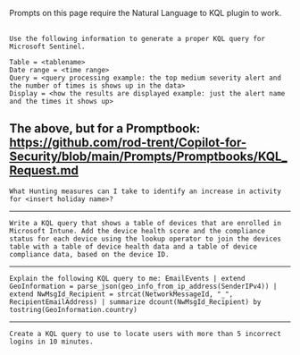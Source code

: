 Prompts on this page require the Natural Language to KQL plugin to work.
<br><br>
```
Use the following information to generate a proper KQL query for Microsoft Sentinel.

Table = <tablename>
Date range = <time range>
Query = <query processing example: the top medium severity alert and the number of times is shows up in the data>
Display = <how the results are displayed example: just the alert name and the times it shows up>
```
The above, but for a Promptbook: https://github.com/rod-trent/Copilot-for-Security/blob/main/Prompts/Promptbooks/KQL_Request.md
---
```
What Hunting measures can I take to identify an increase in activity for <insert holiday name>?
```
---
```
Write a KQL query that shows a table of devices that are enrolled in Microsoft Intune. Add the device health score and the compliance status for each device using the lookup operator to join the devices table with a table of device health data and a table of device compliance data, based on the device ID.
```
---
```
Explain the following KQL query to me: EmailEvents | extend GeoInformation = parse_json(geo_info_from_ip_address(SenderIPv4)) | extend NwMsgId_Recipient = strcat(NetworkMessageId, "_", RecipientEmailAddress) | summarize dcount(NwMsgId_Recipient) by tostring(GeoInformation.country)
```
---
```
Create a KQL query to use to locate users with more than 5 incorrect logins in 10 minutes.
```
